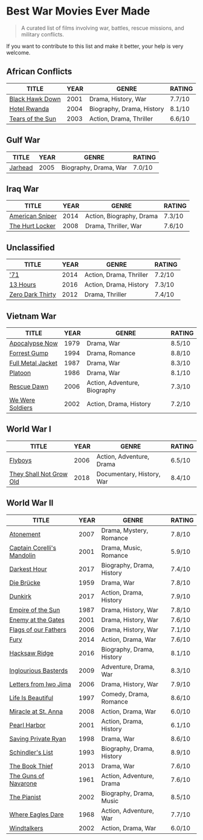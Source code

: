 # Best War Movies Ever Made

> A curated list of films involving war, battles, rescue missions, and military conflicts.

If you want to contribute to this list and make it better, your help is very welcome.

## African Conflicts

| TITLE                                                     | YEAR | GENRE                     | RATING |
| --------------------------------------------------------- | ---- | ------------------------- | ------ |
| [Black Hawk Down](https://www.imdb.com/title/tt0265086/)  | 2001 | Drama, History, War       | 7.7/10 |
| [Hotel Rwanda](https://www.imdb.com/title/tt0395169/)     | 2004 | Biography, Drama, History | 8.1/10 |
| [Tears of the Sun](https://www.imdb.com/title/tt0314353/) | 2003 | Action, Drama, Thriller   | 6.6/10 |

## Gulf War

| TITLE                                            | YEAR | GENRE                 | RATING |
| ------------------------------------------------ | ---- | --------------------- | ------ |
| [Jarhead](https://www.imdb.com/title/tt0418763/) | 2005 | Biography, Drama, War | 7.0/10 |

## Iraq War

| TITLE                                                    | YEAR | GENRE                    | RATING |
| -------------------------------------------------------- | ---- | ------------------------ | ------ |
| [American Sniper](https://www.imdb.com/title/tt2179136/) | 2014 | Action, Biography, Drama | 7.3/10 |
| [The Hurt Locker](https://www.imdb.com/title/tt0887912/) | 2008 | Drama, Thriller, War     | 7.6/10 |

## Unclassified

| TITLE                                                     | YEAR | GENRE                   | RATING |
| --------------------------------------------------------- | ---- | ----------------------- | ------ |
| ['71](https://www.imdb.com/title/tt2614684/)              | 2014 | Action, Drama, Thriller | 7.2/10 |
| [13 Hours](https://www.imdb.com/title/tt4172430/)         | 2016 | Action, Drama, History  | 7.3/10 |
| [Zero Dark Thirty](https://www.imdb.com/title/tt1790885/) | 2012 | Drama, Thriller         | 7.4/10 |

## Vietnam War

| TITLE                                                      | YEAR | GENRE                        | RATING |
| ---------------------------------------------------------- | ---- | ---------------------------- | ------ |
| [Apocalypse Now](https://www.imdb.com/title/tt0078788/)    | 1979 | Drama, War                   | 8.5/10 |
| [Forrest Gump](https://www.imdb.com/title/tt0109830/)      | 1994 | Drama, Romance               | 8.8/10 |
| [Full Metal Jacket](https://www.imdb.com/title/tt0093058/) | 1987 | Drama, War                   | 8.3/10 |
| [Platoon](https://www.imdb.com/title/tt0091763/)           | 1986 | Drama, War                   | 8.1/10 |
| [Rescue Dawn](https://www.imdb.com/title/tt0462504/)       | 2006 | Action, Adventure, Biography | 7.3/10 |
| [We Were Soldiers](https://www.imdb.com/title/tt0277434/)  | 2002 | Action, Drama, History       | 7.2/10 |

## World War I

| TITLE                                                            | YEAR | GENRE                     | RATING |
| ---------------------------------------------------------------- | ---- | ------------------------- | ------ |
| [Flyboys](https://www.imdb.com/title/tt0454824/)                 | 2006 | Action, Adventure, Drama  | 6.5/10 |
| [They Shall Not Grow Old](https://www.imdb.com/title/tt7905466/) | 2018 | Documentary, History, War | 8.4/10 |

## World War II

| TITLE                                                               | YEAR | GENRE                     | RATING |
| ------------------------------------------------------------------- | ---- | ------------------------- | ------ |
| [Atonement](https://www.imdb.com/title/tt0783233/)                  | 2007 | Drama, Mystery, Romance   | 7.8/10 |
| [Captain Corelli's Mandolin](https://www.imdb.com/title/tt0238112/) | 2001 | Drama, Music, Romance     | 5.9/10 |
| [Darkest Hour](https://www.imdb.com/title/tt4555426/)               | 2017 | Biography, Drama, History | 7.4/10 |
| [Die Brücke](https://www.imdb.com/title/tt0052654/)                 | 1959 | Drama, War                | 7.8/10 |
| [Dunkirk](https://www.imdb.com/title/tt5013056/)                    | 2017 | Action, Drama, History    | 7.9/10 |
| [Empire of the Sun](https://www.imdb.com/title/tt0092965/)          | 1987 | Drama, History, War       | 7.8/10 |
| [Enemy at the Gates](https://www.imdb.com/title/tt0215750/)         | 2001 | Drama, History, War       | 7.6/10 |
| [Flags of our Fathers](https://www.imdb.com/title/tt0418689/)       | 2006 | Drama, History, War       | 7.1/10 |
| [Fury](https://www.imdb.com/title/tt2713180/)                       | 2014 | Action, Drama, War        | 7.6/10 |
| [Hacksaw Ridge](https://www.imdb.com/title/tt2119532/)              | 2016 | Biography, Drama, History | 8.1/10 |
| [Inglourious Basterds](https://www.imdb.com/title/tt0361748/)       | 2009 | Adventure, Drama, War     | 8.3/10 |
| [Letters from Iwo Jima ](https://www.imdb.com/title/tt0498380/)     | 2006 | Drama, History, War       | 7.9/10 |
| [Life Is Beautiful](https://www.imdb.com/title/tt0118799/)          | 1997 | Comedy, Drama, Romance    | 8.6/10 |
| [Miracle at St. Anna](https://www.imdb.com/title/tt1046997/)        | 2008 | Action, Drama, War        | 6.0/10 |
| [Pearl Harbor](https://www.imdb.com/title/tt0213149/)               | 2001 | Action, Drama, History    | 6.1/10 |
| [Saving Private Ryan](https://www.imdb.com/title/tt0120815/)        | 1998 | Drama, War                | 8.6/10 |
| [Schindler's List](https://www.imdb.com/title/tt0108052/)           | 1993 | Biography, Drama, History | 8.9/10 |
| [The Book Thief](https://www.imdb.com/title/tt0816442/)             | 2013 | Drama, War                | 7.6/10 |
| [The Guns of Navarone](https://www.imdb.com/title/tt0054953/)       | 1961 | Action, Adventure, Drama  | 7.6/10 |
| [The Pianist](https://www.imdb.com/title/tt0253474/)                | 2002 | Biography, Drama, Music   | 8.5/10 |
| [Where Eagles Dare](https://www.imdb.com/title/tt0065207/)          | 1968 | Action, Adventure, War    | 7.7/10 |
| [Windtalkers](https://www.imdb.com/title/tt0245562/)                | 2002 | Action, Drama, War        | 6.0/10 |
